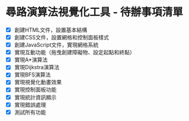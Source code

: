 # 尋路演算法視覺化工具 - 待辦事項清單

- [x] 創建HTML文件，設置基本結構
- [x] 創建CSS文件，設置網格和控制面板樣式
- [x] 創建JavaScript文件，實現網格系統
- [x] 實現互動功能（拖曳創建障礙物、設定起點和終點）
- [x] 實現A*演算法
- [x] 實現Dijkstra演算法
- [x] 實現BFS演算法
- [x] 實現視覺化動畫效果
- [x] 實現控制面板功能
- [x] 實現統計資訊顯示
- [x] 實現錯誤處理
- [x] 測試所有功能
